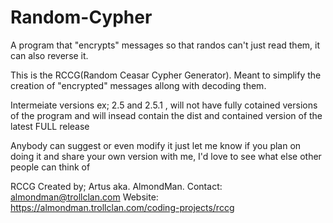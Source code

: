 # Random-Cypher
A program that "encrypts" messages so that randos can't just read them, it can also reverse it.

This is the RCCG(Random Ceasar Cypher Generator). Meant to simplify the creation of "encrypted" messages allong with decoding them.

Intermeiate versions ex; 2.5 and 2.5.1 , will not have fully cotained versions of the program and will insead contain the dist and contained version of the latest FULL release

Anybody can suggest or even modify it just let me know if you plan on doing it and share your own version with me, I'd love to see what else other people can think of

RCCG Created by; Artus aka. AlmondMan. Contact: almondman@trollclan.com Website: https://almondman.trollclan.com/coding-projects/rccg
